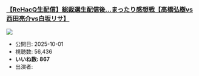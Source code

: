### [【ReHacQ生配信】総裁選生配信後…まったり感想戦【高橋弘樹vs西田亮介vs白坂リサ】](https://www.youtube.com/watch?v=TGhnkImnrD8)
[![](https://img.youtube.com/vi/TGhnkImnrD8/sddefault.jpg)](https://www.youtube.com/watch?v=TGhnkImnrD8)
-   公開日: 2025-10-01
-   視聴数: 56,436
-   **いいね数: 867**
-   出演者: 
